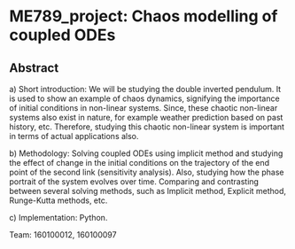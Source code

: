 # ME789_project: Chaos modelling of coupled ODEs

## Abstract
a) Short introduction: We will be studying the double inverted pendulum. It is used to show an example of chaos dynamics, signifying the importance of initial conditions in non-linear systems. Since, these chaotic non-linear systems also exist in nature, for example weather prediction based on past history, etc. Therefore, studying this chaotic non-linear system is important in terms of actual applications also.

b) Methodology: Solving coupled ODEs using implicit method and studying the effect of change in the initial conditions on the trajectory of the end point of the second link (sensitivity analysis). Also, studying how the phase portrait of the system evolves over time. Comparing and contrasting between several solving methods, such as Implicit method, Explicit method, Runge-Kutta methods, etc.

c) Implementation: Python.

Team: 160100012, 160100097
